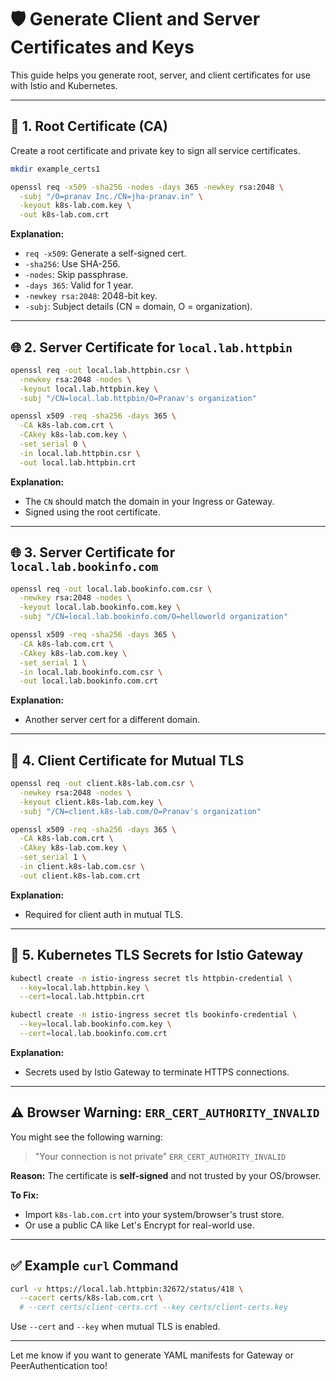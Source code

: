 # 🛡️ Generate Client and Server Certificates and Keys

This guide helps you generate root, server, and client certificates for use with Istio and Kubernetes.

---

## 📌 1. Root Certificate (CA)

Create a root certificate and private key to sign all service certificates.

```bash
mkdir example_certs1

openssl req -x509 -sha256 -nodes -days 365 -newkey rsa:2048 \
  -subj "/O=pranav Inc./CN=jha-pranav.in" \
  -keyout k8s-lab.com.key \
  -out k8s-lab.com.crt
```

**Explanation:**
- `req -x509`: Generate a self-signed cert.
- `-sha256`: Use SHA-256.
- `-nodes`: Skip passphrase.
- `-days 365`: Valid for 1 year.
- `-newkey rsa:2048`: 2048-bit key.
- `-subj`: Subject details (CN = domain, O = organization).

---

## 🌐 2. Server Certificate for `local.lab.httpbin`

```bash
openssl req -out local.lab.httpbin.csr \
  -newkey rsa:2048 -nodes \
  -keyout local.lab.httpbin.key \
  -subj "/CN=local.lab.httpbin/O=Pranav's organization"

openssl x509 -req -sha256 -days 365 \
  -CA k8s-lab.com.crt \
  -CAkey k8s-lab.com.key \
  -set_serial 0 \
  -in local.lab.httpbin.csr \
  -out local.lab.httpbin.crt
```

**Explanation:**
- The `CN` should match the domain in your Ingress or Gateway.
- Signed using the root certificate.

---

## 🌐 3. Server Certificate for `local.lab.bookinfo.com`

```bash
openssl req -out local.lab.bookinfo.com.csr \
  -newkey rsa:2048 -nodes \
  -keyout local.lab.bookinfo.com.key \
  -subj "/CN=local.lab.bookinfo.com/O=helloworld organization"

openssl x509 -req -sha256 -days 365 \
  -CA k8s-lab.com.crt \
  -CAkey k8s-lab.com.key \
  -set_serial 1 \
  -in local.lab.bookinfo.com.csr \
  -out local.lab.bookinfo.com.crt
```

**Explanation:**
- Another server cert for a different domain.

---

## 👤 4. Client Certificate for Mutual TLS

```bash
openssl req -out client.k8s-lab.com.csr \
  -newkey rsa:2048 -nodes \
  -keyout client.k8s-lab.com.key \
  -subj "/CN=client.k8s-lab.com/O=Pranav's organization"

openssl x509 -req -sha256 -days 365 \
  -CA k8s-lab.com.crt \
  -CAkey k8s-lab.com.key \
  -set_serial 1 \
  -in client.k8s-lab.com.csr \
  -out client.k8s-lab.com.crt
```

**Explanation:**
- Required for client auth in mutual TLS.

---

## 🔐 5. Kubernetes TLS Secrets for Istio Gateway

```bash
kubectl create -n istio-ingress secret tls httpbin-credential \
  --key=local.lab.httpbin.key \
  --cert=local.lab.httpbin.crt

kubectl create -n istio-ingress secret tls bookinfo-credential \
  --key=local.lab.bookinfo.com.key \
  --cert=local.lab.bookinfo.com.crt
```

**Explanation:**
- Secrets used by Istio Gateway to terminate HTTPS connections.

---

## ⚠️ Browser Warning: `ERR_CERT_AUTHORITY_INVALID`

You might see the following warning:

> "Your connection is not private"
> `ERR_CERT_AUTHORITY_INVALID`

**Reason:** The certificate is **self-signed** and not trusted by your OS/browser.

**To Fix:**
- Import `k8s-lab.com.crt` into your system/browser's trust store.
- Or use a public CA like Let's Encrypt for real-world use.

---

## ✅ Example `curl` Command

```bash
curl -v https://local.lab.httpbin:32672/status/418 \
  --cacert certs/k8s-lab.com.crt \
  # --cert certs/client-certs.crt --key certs/client-certs.key
```

Use `--cert` and `--key` when mutual TLS is enabled.

---

Let me know if you want to generate YAML manifests for Gateway or PeerAuthentication too!

